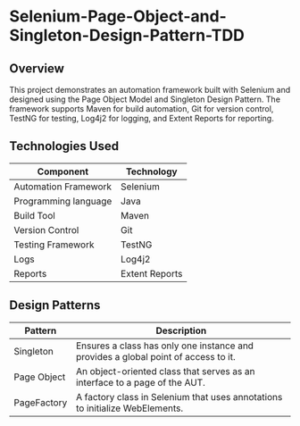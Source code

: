 # Selenium-Page-Object-and-Singleton-Design-Pattern-TDD

## Overview
This project demonstrates an automation framework built with Selenium and designed using the Page Object Model and Singleton Design Pattern. The framework supports Maven for build automation, Git for version control, TestNG for testing, Log4j2 for logging, and Extent Reports for reporting.

## Technologies Used
| Component            | Technology        |
|----------------------|-------------------|
| Automation Framework | Selenium          |
| Programming language | Java              |
| Build Tool           | Maven             |
| Version Control      | Git               |
| Testing Framework    | TestNG            |
| Logs                 | Log4j2            |
| Reports              | Extent Reports    |

## Design Patterns
| Pattern         | Description                                                        |
|-----------------|--------------------------------------------------------------------|
| Singleton       | Ensures a class has only one instance and provides a global point of access to it. |
| Page Object     | An object-oriented class that serves as an interface to a page of the AUT. |
| PageFactory     | A factory class in Selenium that uses annotations to initialize WebElements. |

